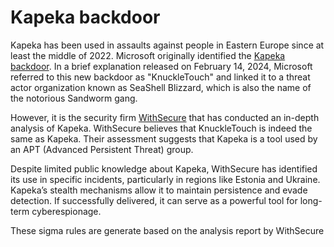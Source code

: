 # Kapeka backdoor

Kapeka has been used in assaults against people in Eastern Europe since at least the middle of 2022. Microsoft originally identified the [Kapeka backdoor](https://www.securityweek.com/kapeka-a-new-backdoor-in-sandworms-arsenal-of-aggression/). In a brief explanation released on February 14, 2024, Microsoft referred to this new backdoor as "KnuckleTouch" and linked it to a threat actor organization known as SeaShell Blizzard, which is also the name of the notorious Sandworm gang.

However, it is the security firm [WithSecure](https://labs.withsecure.com/publications/kapeka) that has conducted an in-depth analysis of Kapeka. 
WithSecure believes that KnuckleTouch is indeed the same as Kapeka. 
Their assessment suggests that Kapeka is a tool used by an APT (Advanced Persistent Threat) group. 

Despite limited public knowledge about Kapeka, WithSecure has identified its use in specific incidents, 
particularly in regions like Estonia and Ukraine. Kapeka’s stealth mechanisms allow it to maintain persistence and evade detection. 
If successfully delivered, it can serve as a powerful tool for long-term cyberespionage.

These sigma rules are generate based on the analysis report by WithSecure
